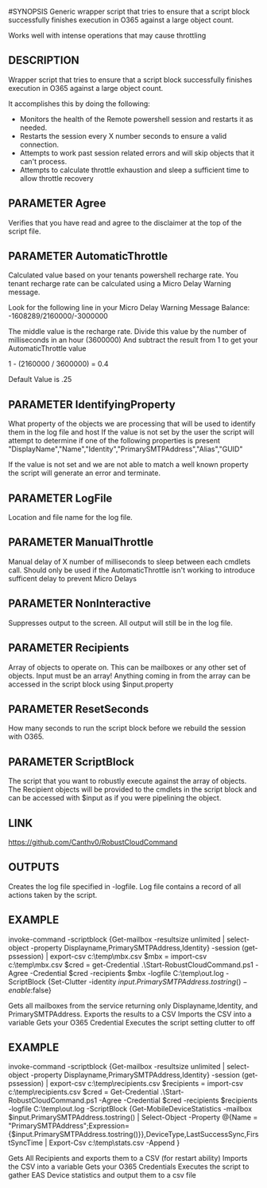 #SYNOPSIS
Generic wrapper script that tries to ensure that a script block successfully finishes execution in O365 against a large object count.

Works well with intense operations that may cause throttling

## DESCRIPTION
Wrapper script that tries to ensure that a script block successfully finishes execution in O365 against a large object count.

It accomplishes this by doing the following:
* Monitors the health of the Remote powershell session and restarts it as needed.
* Restarts the session every X number seconds to ensure a valid connection.
* Attempts to work past session related errors and will skip objects that it can't process.
* Attempts to calculate throttle exhaustion and sleep a sufficient time to allow throttle recovery

## PARAMETER Agree
Verifies that you have read and agree to the disclaimer at the top of the script file.

## PARAMETER AutomaticThrottle
Calculated value based on your tenants powershell recharge rate.
You tenant recharge rate can be calculated using a Micro Delay Warning message.

Look for the following line in your Micro Delay Warning Message
Balance: -1608289/2160000/-3000000 

The middle value is the recharge rate.
Divide this value by the number of milliseconds in an hour (3600000)
And subtract the result from 1 to get your AutomaticThrottle value

1 - (2160000 / 3600000) = 0.4

Default Value is .25

## PARAMETER IdentifyingProperty
What property of the objects we are processing that will be used to identify them in the log file and host
If the value is not set by the user the script will attempt to determine if one of the following properties is present
"DisplayName","Name","Identity","PrimarySMTPAddress","Alias","GUID"

If the value is not set and we are not able to match a well known property the script will generate an error and terminate.

## PARAMETER LogFile
Location and file name for the log file.

## PARAMETER ManualThrottle
Manual delay of X number of milliseconds to sleep between each cmdlets call.
Should only be used if the AutomaticThrottle isn't working to introduce sufficent delay to prevent Micro Delays

## PARAMETER NonInteractive
Suppresses output to the screen.  All output will still be in the log file.

## PARAMETER Recipients
Array of objects to operate on. This can be mailboxes or any other set of objects.
Input must be an array!
Anything coming in from the array can be accessed in the script block using $input.property

## PARAMETER ResetSeconds
How many seconds to run the script block before we rebuild the session with O365.

## PARAMETER ScriptBlock
The script that you want to robustly execute against the array of objects.  The Recipient objects will be provided to the cmdlets in the script block
and can be accessed with $input as if you were pipelining the object.

## LINK
https://github.com/Canthv0/RobustCloudCommand

## OUTPUTS
Creates the log file specified in -logfile.  Log file contains a record of all actions taken by the script.

## EXAMPLE
invoke-command -scriptblock {Get-mailbox -resultsize unlimited | select-object -property Displayname,PrimarySMTPAddress,Identity} -session (get-pssession) | export-csv c:\temp\mbx.csv
$mbx = import-csv c:\temp\mbx.csv
$cred = get-Credential
.\Start-RobustCloudCommand.ps1 -Agree -Credential $cred -recipients $mbx -logfile C:\temp\out.log -ScriptBlock {Set-Clutter -identity $input.PrimarySMTPAddress.tostring() -enable:$false}

Gets all mailboxes from the service returning only Displayname,Identity, and PrimarySMTPAddress.  Exports the results to a CSV
Imports the CSV into a variable
Gets your O365 Credential
Executes the script setting clutter to off

## EXAMPLE
invoke-command -scriptblock {Get-mailbox -resultsize unlimited | select-object -property Displayname,PrimarySMTPAddress,Identity} -session (get-pssession) | export-csv c:\temp\recipients.csv
$recipients = import-csv c:\temp\recipients.csv
$cred = Get-Credential
.\Start-RobustCloudCommand.ps1 -Agree -Credential $cred -recipients $recipients -logfile C:\temp\out.log -ScriptBlock {Get-MobileDeviceStatistics -mailbox $input.PrimarySMTPAddress.tostring() | Select-Object -Property @{Name = "PrimarySMTPAddress";Expression={$input.PrimarySMTPAddress.tostring()}},DeviceType,LastSuccessSync,FirstSyncTime | Export-Csv c:\temp\stats.csv -Append }

Gets All Recipients and exports them to a CSV (for restart ability)
Imports the CSV into a variable
Gets your O365 Credentials
Executes the script to gather EAS Device statistics and output them to a csv file
